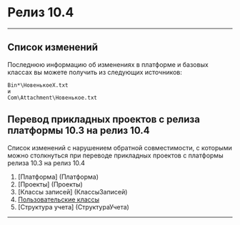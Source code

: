 ﻿# Релиз 10.4
---
## Список изменений
Последнюю информацию об изменениях в платформе и базовых классах вы можете получить из следующих источников:

    Bin*\НовенькоеX.txt
    и
    Com\Attachment\Новенькое.txt

## Перевод прикладных проектов с релиза платформы 10.3 на релиз 10.4

  Список изменений с нарушением обратной совместимости, с которыми
  можно столкнуться при переводе прикладных проектов с платформы
  релиза 10.3 на релиз 10.4

  1. [Платформа]              (Платформа)
  2. [Проекты]                (Проекты)
  3. [Классы записей]         (КлассыЗаписей)
  4. [Пользовательские классы](ПользовательскиеКлассы)
  5. [Структура учета]        (СтруктураУчета)

---